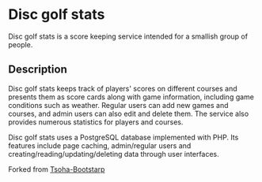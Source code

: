 # Disc golf stats

Disc golf stats is a score keeping service intended for a smallish group of people.

## Description

Disc golf stats keeps track of players' scores on different courses and presents them as score cards along with game information, including game conditions such as weather. Regular users can add new games and courses, and admin users can also edit and delete them. The service also provides numerous statistics for players and courses.

Disc golf stats uses a PostgreSQL database implemented with PHP. Its features include page caching, admin/regular users and creating/reading/updating/deleting data through user interfaces.

Forked from [Tsoha-Bootstarp](https://github.com/virtalas/Tsoha-Bootstrap)
